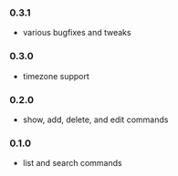 
### 0.3.1

- various bugfixes and tweaks

### 0.3.0

- timezone support

### 0.2.0

- show, add, delete, and edit commands

### 0.1.0

- list and search commands
